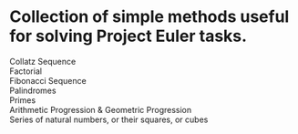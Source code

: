 # Collection of simple methods useful for solving Project Euler tasks.
Collatz Sequence  
Factorial  
Fibonacci Sequence  
Palindromes  
Primes  
Arithmetic Progression & Geometric Progression  
Series of natural numbers, or their squares, or cubes  